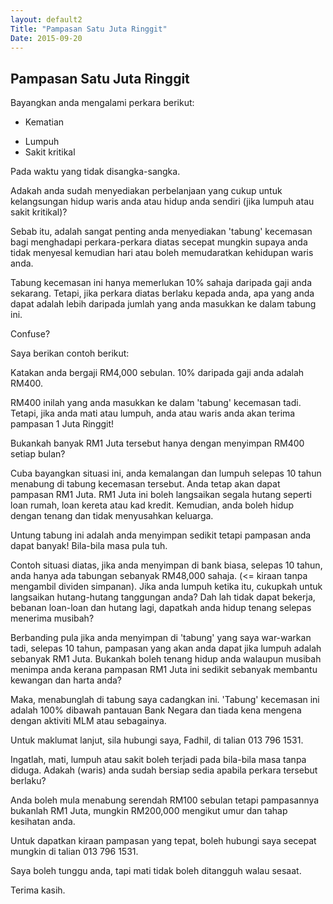```yaml
---
layout: default2
Title: "Pampasan Satu Juta Ringgit"
Date: 2015-09-20
---
```


## Pampasan Satu Juta Ringgit

Bayangkan anda mengalami perkara berikut:

* Kematian
- Lumpuh
- Sakit kritikal

Pada waktu yang tidak disangka-sangka. 

Adakah anda sudah menyediakan perbelanjaan yang cukup untuk kelangsungan hidup waris anda atau hidup anda sendiri (jika lumpuh atau sakit kritikal)?

Sebab itu, adalah sangat penting anda menyediakan 'tabung' kecemasan bagi menghadapi perkara-perkara diatas secepat mungkin supaya anda tidak menyesal kemudian hari atau boleh memudaratkan kehidupan waris anda.

Tabung kecemasan ini hanya memerlukan 10% sahaja daripada gaji anda sekarang. Tetapi, jika perkara diatas berlaku kepada anda, apa yang anda dapat adalah lebih daripada jumlah yang anda masukkan ke dalam tabung ini.

Confuse?

Saya berikan contoh berikut:

Katakan anda bergaji RM4,000 sebulan. 10% daripada gaji anda adalah RM400.

RM400 inilah yang anda masukkan ke dalam 'tabung' kecemasan tadi. Tetapi, jika anda mati atau lumpuh, anda atau waris anda akan terima pampasan 1 Juta Ringgit!

Bukankah banyak RM1 Juta tersebut hanya dengan menyimpan RM400 setiap bulan?

Cuba bayangkan situasi ini, anda kemalangan dan lumpuh selepas 10 tahun menabung di tabung kecemasan tersebut. Anda tetap akan dapat pampasan RM1 Juta. RM1 Juta ini boleh langsaikan segala hutang seperti loan rumah, loan kereta atau kad kredit. Kemudian, anda boleh hidup dengan tenang dan tidak menyusahkan keluarga.

Untung tabung ini adalah anda menyimpan sedikit tetapi pampasan anda dapat banyak! Bila-bila masa pula tuh.

Contoh situasi diatas, jika anda menyimpan di bank biasa, selepas 10 tahun, anda hanya ada tabungan sebanyak RM48,000 sahaja. (<= kiraan tanpa mengambil dividen simpanan). Jika anda lumpuh ketika itu, cukupkah untuk langsaikan hutang-hutang tanggungan anda? Dah lah tidak dapat bekerja, bebanan loan-loan dan hutang lagi, dapatkah anda hidup tenang selepas menerima musibah?

Berbanding pula jika anda menyimpan di 'tabung' yang saya war-warkan tadi, selepas 10 tahun, pampasan yang akan anda dapat jika lumpuh adalah sebanyak RM1 Juta. Bukankah boleh tenang hidup anda walaupun musibah menimpa anda kerana pampasan RM1 Juta ini sedikit sebanyak membantu kewangan dan harta anda?

Maka, menabunglah di tabung saya cadangkan ini. 'Tabung' kecemasan ini adalah 100% dibawah pantauan Bank Negara dan tiada kena mengena dengan aktiviti MLM atau sebagainya. 

Untuk maklumat lanjut, sila hubungi saya, Fadhil, di talian 013 796 1531.

Ingatlah, mati, lumpuh atau sakit boleh terjadi pada bila-bila masa tanpa diduga. Adakah (waris) anda sudah bersiap sedia apabila perkara tersebut berlaku? 

Anda boleh mula menabung serendah RM100 sebulan tetapi pampasannya bukanlah RM1 Juta, mungkin RM200,000 mengikut umur dan tahap kesihatan anda. 

Untuk dapatkan kiraan pampasan yang tepat, boleh hubungi saya secepat mungkin di talian 013 796 1531. 

Saya boleh tunggu anda, tapi mati tidak boleh ditangguh walau sesaat.

Terima kasih.
